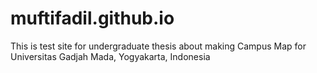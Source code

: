 # muftifadil.github.io

This is test site for undergraduate thesis about making Campus Map for Universitas Gadjah Mada, Yogyakarta, Indonesia
